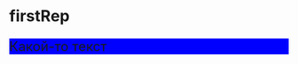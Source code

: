 # firstRep
<style>
    .test{background-color: blue; font-size: 24px;}
</style>

<div class="test">
    <p>Какой-то текст</p>
</div>